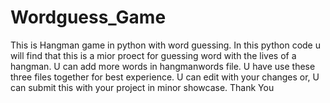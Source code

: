 # Wordguess_Game
This is Hangman game in python with word guessing.
In this python code u will find that this is a mior proect for guessing word with the lives of a hangman.
U can add more words in hangmanwords file.
U have use these  three files together for best experience.
U can edit with your changes or,
U can submit this with your project in minor showcase.
Thank You
